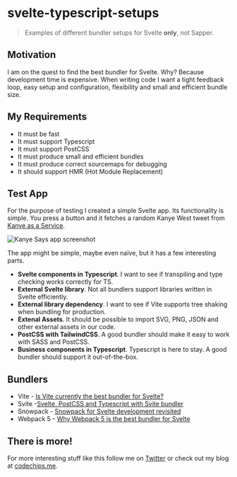 # svelte-typescript-setups

> Examples of different bundler setups for Svelte **only**, not Sapper.

## Motivation

I am on the quest to find the best bundler for Svelte. Why? Because development time is expensive. When writing code I want a tight feedback loop, easy setup and configuration, flexibility and small and efficient bundle size.

## My Requirements

- It must be fast
- It must support Typescript
- It must support PostCSS
- It must produce small and efficient bundles
- It must produce correct sourcemaps for debugging
- It should support HMR (Hot Module Replacement)

## Test App

For the purpose of testing I created a simple Svelte app. Its functionality is simple. You press a button and it fetches a random Kanye West tweet from [Kanye as a Service](https://kanye.rest/).

![Kanye Says app screenshot](https://res.cloudinary.com/codechips/image/upload/v1598252607/kanye-says-app_rup4n6.png)

The app might be simple, maybe even naïve, but it has a few interesting parts.

- **Svelte components in Typescript**. I want to see if transpiling and type checking works correctly for TS.
- **External Svelte library**. Not all bundlers support libraries written in Svelte efficiently.
- **External library dependency**. I want to see if Vite supports tree shaking when bundling for production.
- **Extenal Assets**. It should be possible to import SVG, PNG, JSON and other external assets in our code.
- **PostCSS with TailwindCSS**. A good bundler should make it easy to work with SASS and PostCSS.
- **Business components in Typescript**. Typescript is here to stay. A good bundler should support it out-of-the-box.

## Bundlers

- Vite - [Is Vite currently the best bundler for Svelte?](https://codechips.me/svelte-with-vitejs-typescript-tailwind/)
- Svite  -[Svelte, PostCSS and Typescript with Svite bundler](https://codechips.me/svelte-postcss-and-typescript-with-svite/)
- Snowpack  - [Snowpack for Svelte development revisited](https://codechips.me/snowpack-for-svelte-revisited/)
- Webpack 5 - [Why Webpack 5 is the best bundler for Svelte](https://codechops.me/svelte-and-webpack-5/)

## There is more!

For more interesting stuff like this follow me on [Twitter](https://twitter.com/codechips) or check out my blog at [codechips.me](https://codechips.me).

